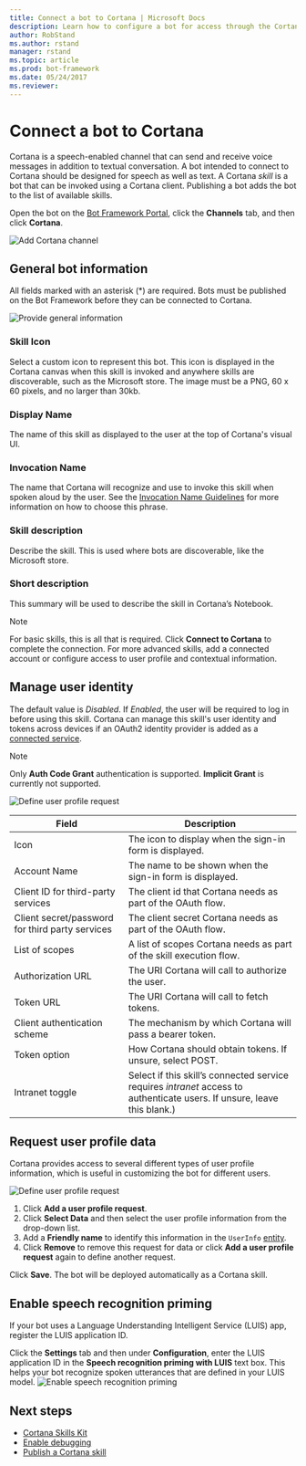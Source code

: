 ```yaml
---
title: Connect a bot to Cortana | Microsoft Docs
description: Learn how to configure a bot for access through the Cortana interface.
author: RobStand
ms.author: rstand
manager: rstand
ms.topic: article
ms.prod: bot-framework
ms.date: 05/24/2017
ms.reviewer:
---
```

# Connect a bot to Cortana

Cortana is a speech-enabled channel that can send and receive voice messages in addition to textual conversation. A bot intended to connect to Cortana should be designed for speech as well as text. A Cortana *skill* is a bot that can be invoked using a Cortana client. Publishing a bot adds the bot to the list of available skills. 

Open the bot on the [Bot Framework Portal](https://dev.botframework.com/), click the **Channels** tab, and then click **Cortana**.

![Add Cortana channel](~/media/channels/cortana-addchannel.png)

## General bot information
All fields marked with an asterisk (*) are required. Bots must be published on the Bot Framework before they can be connected to Cortana.

![Provide general information](~/media/channels/cortana_generalInfo.png)

### Skill Icon 
Select a custom icon to represent this bot.
This icon is displayed in the Cortana canvas when this skill is invoked and anywhere skills are discoverable, such as the Microsoft store. The image must be a PNG, 60 x 60 pixels, and no larger than 30kb.

### Display Name
The name of this skill as displayed to the user at the top of Cortana's visual UI.

### Invocation Name 
The name that Cortana will recognize and use to invoke this skill when spoken aloud by the user.
See the [Invocation Name Guidelines][invocation] for more information on how to choose this phrase.

### Skill description 
Describe the skill. This is used where bots are discoverable, like the Microsoft store.

### Short description 
This summary will be used to describe the skill in Cortana’s Notebook.

> [!NOTE]
> For basic skills, this is all that is required. Click **Connect to Cortana** to complete the connection.
> For more advanced skills, add a connected account or configure access to user profile and contextual information.

## Manage user identity 
The default value is *Disabled*. If *Enabled*, the user will be required to log in before using this skill.
Cortana can manage this skill's user identity and tokens across devices if an OAuth2 identity provider is added as a [connected service][connected].

> [!NOTE]
> Only **Auth Code Grant** authentication is supported. **Implicit Grant** is currently not supported. 

![Define user profile request](~/media/channels/cortana-connectedAccount.png)

|Field|Description|
|-----|-----|
| Icon | The icon to display when the sign-in form is displayed. |
| Account Name | The name to be shown when the sign-in form is displayed. |
| Client ID for third-party services | The client id that Cortana needs as part of the OAuth flow. |
| Client secret/password for third party services | The client secret Cortana needs as part of the OAuth flow. |
| List of scopes | A list of scopes Cortana needs as part of the skill execution flow. |
| Authorization URL | The URI Cortana will call to authorize the user. |
| Token URL | The URI Cortana will call to fetch tokens. |
| Client authentication scheme | The mechanism by which Cortana will pass a bearer token. |
| Token option | How Cortana should obtain tokens. If unsure, select POST. |
| Intranet toggle | Select if this skill’s connected service requires *intranet* access to authenticate users. If unsure, leave this blank.)

## Request user profile data
Cortana provides access to several different types of user profile information, which is useful in customizing the bot for different users. 

![Define user profile request](~/media/channels/cortana-AddUserProfile.png)

1. Click **Add a user profile request**.
2. Click **Select Data** and then select the user profile information from the drop-down list. 
3. Add a **Friendly name** to identify this information in the `UserInfo` [entity][CortanaEntity].
4. Click **Remove** to remove this request for data or click **Add a user profile request** again to define another request.

Click **Save**. The bot will be deployed automatically as a Cortana skill.

## Enable speech recognition priming
If your bot uses a Language Understanding Intelligent Service (LUIS) app, register the LUIS application ID. 

Click the **Settings** tab and then under **Configuration**, enter the LUIS application ID in the **Speech recognition priming with LUIS** text box. This helps your bot recognize spoken utterances that are defined in your LUIS model.
![Enable speech recognition priming](~/media/channels/cortana-speech-luis-priming.png)

## Next steps
* [Cortana Skills Kit](https://aka.ms/CortanaSkillsDocs)
* [Enable debugging](https://aka.ms/cortana-enable-debug)
* [Publish a Cortana skill][publish]

[invocation]: https://aka.ms/cortana-invocation-guidelines
[publish]: https://aka.ms/cortana-publish
[connected]: https://aka.ms/CortanaSkillsBotConnectedAccount
[CortanaEntity]: https://aka.ms/lgvcto